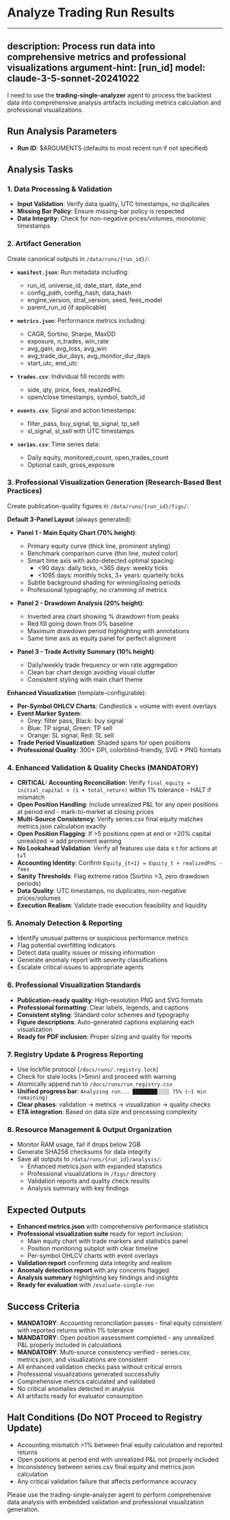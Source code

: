 # Analyze Trading Run Results

---
description: Process run data into comprehensive metrics and professional visualizations
argument-hint: [run_id]
model: claude-3-5-sonnet-20241022
---

I need to use the **trading-single-analyzer** agent to process the backtest data into comprehensive analysis artifacts including metrics calculation and professional visualizations.

## Run Analysis Parameters
- **Run ID**: $ARGUMENTS (defaults to most recent run if not specified)

## Analysis Tasks

### 1. Data Processing & Validation
- **Input Validation**: Verify data quality, UTC timestamps, no duplicates
- **Missing Bar Policy**: Ensure missing-bar policy is respected
- **Data Integrity**: Check for non-negative prices/volumes, monotonic timestamps

### 2. Artifact Generation
Create canonical outputs in `/data/runs/{run_id}/`:

- **`manifest.json`**: Run metadata including:
  - run_id, universe_id, date_start, date_end
  - config_path, config_hash, data_hash
  - engine_version, strat_version, seed, fees_model
  - parent_run_id (if applicable)

- **`metrics.json`**: Performance metrics including:
  - CAGR, Sortino, Sharpe, MaxDD
  - exposure, n_trades, win_rate
  - avg_gain, avg_loss, avg_win
  - avg_trade_dur_days, avg_monitor_dur_days
  - start_utc, end_utc

- **`trades.csv`**: Individual fill records with:
  - side, qty, price, fees, realizedPnL
  - open/close timestamps, symbol, batch_id

- **`events.csv`**: Signal and action timestamps:
  - filter_pass, buy_signal, tp_signal, tp_sell
  - sl_signal, sl_sell with UTC timestamps

- **`series.csv`**: Time series data:
  - Daily equity, monitored_count, open_trades_count
  - Optional cash, gross_exposure

### 3. Professional Visualization Generation (Research-Based Best Practices)
Create publication-quality figures in `/data/runs/{run_id}/figs/`:

**Default 3-Panel Layout** (always generated):
- **Panel 1 - Main Equity Chart (70% height)**:
  - Primary equity curve (thick line, prominent styling)
  - Benchmark comparison curve (thin line, muted color)
  - Smart time axis with auto-detected optimal spacing:
    - <90 days: daily ticks, <365 days: weekly ticks
    - <1095 days: monthly ticks, 3+ years: quarterly ticks
  - Subtle background shading for winning/losing periods
  - Professional typography, no cramming of metrics

- **Panel 2 - Drawdown Analysis (20% height)**:
  - Inverted area chart showing % drawdown from peaks
  - Red fill going down from 0% baseline
  - Maximum drawdown period highlighting with annotations
  - Same time axis as equity panel for perfect alignment

- **Panel 3 - Trade Activity Summary (10% height)**:
  - Daily/weekly trade frequency or win rate aggregation
  - Clean bar chart design avoiding visual clutter
  - Consistent styling with main chart theme

**Enhanced Visualization** (template-configurable):
- **Per-Symbol OHLCV Charts**: Candlestick + volume with event overlays
- **Event Marker System**: 
  - Grey: filter pass, Black: buy signal
  - Blue: TP signal, Green: TP sell
  - Orange: SL signal, Red: SL sell
- **Trade Period Visualization**: Shaded spans for open positions
- **Professional Quality**: 300+ DPI, colorblind-friendly, SVG + PNG formats

### 4. **Enhanced Validation & Quality Checks (MANDATORY)**
- **CRITICAL: Accounting Reconciliation**: Verify `final_equity ≈ initial_capital × (1 + total_return)` within 1% tolerance - HALT if mismatch
- **Open Position Handling**: Include unrealized P&L for any open positions at period end - mark-to-market at closing prices
- **Multi-Source Consistency**: Verify series.csv final equity matches metrics.json calculation exactly
- **Open Position Flagging**: If >5 positions open at end or >20% capital unrealized → add prominent warning
- **No Lookahead Validation**: Verify all features use data ≤ t for actions at t+1
- **Accounting Identity**: Confirm `Equity_{t+1} = Equity_t + realizedPnL - fees`
- **Sanity Thresholds**: Flag extreme ratios (Sortino >3, zero drawdown periods)  
- **Data Quality**: UTC timestamps, no duplicates, non-negative prices/volumes
- **Execution Realism**: Validate trade execution feasibility and liquidity

### 5. **Anomaly Detection & Reporting**
- Identify unusual patterns or suspicious performance metrics
- Flag potential overfitting indicators
- Detect data quality issues or missing information
- Generate anomaly report with severity classifications
- Escalate critical issues to appropriate agents

### 6. **Professional Visualization Standards**
- **Publication-ready quality**: High-resolution PNG and SVG formats
- **Professional formatting**: Clear labels, legends, and captions
- **Consistent styling**: Standard color schemes and typography
- **Figure descriptions**: Auto-generated captions explaining each visualization
- **Ready for PDF inclusion**: Proper sizing and quality for reports

### 7. **Registry Update & Progress Reporting**
- Use lockfile protocol (`/docs/runs/.registry.lock`)
- Check for stale locks (>5min) and proceed with warning
- Atomically append run to `/docs/runs/run_registry.csv`
- **Unified progress bar**: `Analyzing run... ████████░░░░ 75% (~1 min remaining)`
- **Clear phases**: validation → metrics → visualization → quality checks
- **ETA integration**: Based on data size and processing complexity

### 8. **Resource Management & Output Organization**
- Monitor RAM usage, fail if drops below 2GB
- Generate SHA256 checksums for data integrity
- Save all outputs to `/data/runs/{run_id}/analysis/`:
  - Enhanced metrics.json with expanded statistics
  - Professional visualizations in `/figs/` directory
  - Validation reports and quality check results
  - Analysis summary with key findings

## Expected Outputs
- **Enhanced metrics.json** with comprehensive performance statistics
- **Professional visualization suite** ready for report inclusion:
  - Main equity chart with trade markers and statistics panel
  - Position monitoring subplot with clear timeline
  - Per-symbol OHLCV charts with event overlays
- **Validation report** confirming data integrity and realism
- **Anomaly detection report** with any concerns flagged
- **Analysis summary** highlighting key findings and insights
- **Ready for evaluation** with `/evaluate-single-run`

## Success Criteria
- **MANDATORY**: Accounting reconciliation passes - final equity consistent with reported returns within 1% tolerance
- **MANDATORY**: Open position assessment completed - any unrealized P&L properly included in calculations
- **MANDATORY**: Multi-source consistency verified - series.csv, metrics.json, and visualizations are consistent
- All enhanced validation checks pass without critical errors
- Professional visualizations generated successfully
- Comprehensive metrics calculated and validated  
- No critical anomalies detected in analysis
- All artifacts ready for evaluator consumption

## Halt Conditions (Do NOT Proceed to Registry Update)
- Accounting mismatch >1% between final equity calculation and reported returns
- Open positions at period end with unrealized P&L not properly included
- Inconsistency between series.csv final equity and metrics.json calculation
- Any critical validation failure that affects performance accuracy

Please use the trading-single-analyzer agent to perform comprehensive data analysis with embedded validation and professional visualization generation.